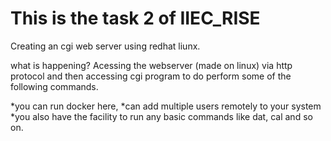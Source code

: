 # This is the task 2 of IIEC_RISE

Creating an cgi web server using redhat liunx.

what is happening?
Acessing the webserver (made on linux) via http protocol and then accessing cgi program to do perform some of the following commands.

*you can run docker here, 
*can add multiple users remotely to your system
*you also have the facility to run any basic commands like dat, cal and so on.
